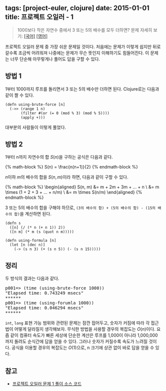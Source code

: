 tags: [project-euler, clojure]
date: 2015-01-01
title: 프로젝트 오일러 - 1
---
> 1000보다 작은 자연수 중에서 3 또는 5의 배수를 모두 더하면?
> 문제 자세히 보기: [[국어]](http://euler.synap.co.kr/prob_detail.php?id=1) [[영어]](https://projecteuler.net/problem=1)

프로젝트 오일러 문제 중 가장 쉬운 문제일 것이다. 처음에는 문제가 이렇게 쉽지만 뒤로 갈수록 조금씩 어려워져 나중에는 문제가 무슨 뜻인지 이해하기도 힘들어진다. 이 문제는 너무 단순해 아무렇게나 풀어도 답을 구할 수 있다.<!--more-->

## 방법 1
1부터 1000까지 루프를 돌리면서 3 또는 5의 배수만 더하면 된다. Clojure로는 다음과 같이 짤 수 있다.

```
(defn using-brute-force [n]
  (->> (range 1 n)
       (filter #(or (= 0 (mod % 3) (mod % 5))))
       (apply +)))
```

대부분의 사람들이 이렇게 풀었다.

## 방법 2
1부터 n까지 자연수의 합 $S(n)$을 구하는 공식은 다음과 같다.

{% math-block %}
S(n) = \frac{n(n+1)}{2}
{% endmath-block %}

$n$이하 $m$의 배수의 합을 $S(n, m)$이라 하면, 다음과 같이 구할 수 있다.

{% math-block %}
\begin{aligned}
S(n, m) &= m + 2m + 3m + ... + n \\
        &= m \times (1 + 2 + 3 + ... + n/m) \\
        &= m \times S(n/m)
\end{aligned}
{% endmath-block %}

3 또는 5의 배수의 합을 구해야 하므로, `(3의 배수의 합) + (5의 배수의 합) - (15의 배수의 합)`을 계산하면 된다.

```
(defn s
  ([n] (/ (* n (+ n 1)) 2))
  ([n m] (* m (s (quot n m)))))

(defn using-formula [n]
  (let [n (dec n)]
    (-> (s n 3) (+ (s n 5)) (- (s n 15)))))
```

## 정리
두 방식의 결과는 다음과 같다.

<pre class="console">
p001=> (time (using-brute-force 1000))
"Elapsed time: 0.743249 msecs"
******
p001=> (time (using-forumla 1000))
"Elapsed time: 0.046294 msecs"
******
</pre>

`int`, `long` 표현 가능 범위와 관련된 문제는 잠깐 접어두고, 숫자가 커짐에 따라 각 접근법이 어떻게 달라질지 생각해보자. 무식한 방법을 사용할 경우의 복잡도는 $O(n)$이다. 요즘 같이 컴퓨터 속도가 빠른 세상에 단순한 계산은 루프를 1,000이 아니라 1,000,000까지 돌려도 순식간에 답을 얻을 수 있다. 그러나 숫자가 커질수록 속도가 느려질 것이다. 공식을 이용할 경우의 복잡도는 $O(1)$으로, n 크기에 상관 없이 바로 답을 얻을 수 있다.

## 참고
* [프로젝트 오일러 문제 1 풀이 소스 코드](https://github.com/ntalbs/euler/blob/master/src/p001.clj)
